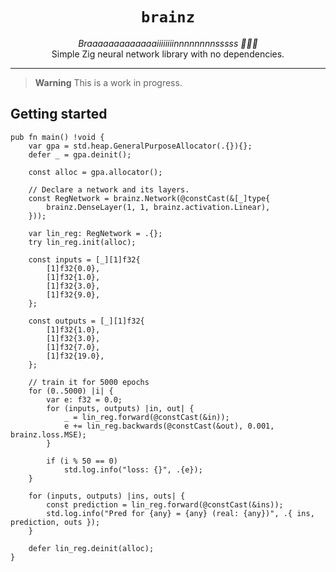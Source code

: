 <div align="center">
    <h1><code>brainz</code></h1>
    <i>Braaaaaaaaaaaaaiiiiiiiinnnnnnnnsssss 🧠🧟‍♂️</i>
    <br/>
    Simple Zig neural network library with no dependencies.
    <hr>
</div>

> **Warning**
> This is a work in progress.

## Getting started

```zig
pub fn main() !void {
    var gpa = std.heap.GeneralPurposeAllocator(.{}){};
    defer _ = gpa.deinit();

    const alloc = gpa.allocator();

    // Declare a network and its layers.
    const RegNetwork = brainz.Network(@constCast(&[_]type{
        brainz.DenseLayer(1, 1, brainz.activation.Linear),
    }));

    var lin_reg: RegNetwork = .{};
    try lin_reg.init(alloc);

    const inputs = [_][1]f32{
        [1]f32{0.0},
        [1]f32{1.0},
        [1]f32{3.0},
        [1]f32{9.0},
    };

    const outputs = [_][1]f32{
        [1]f32{1.0},
        [1]f32{3.0},
        [1]f32{7.0},
        [1]f32{19.0},
    };

    // train it for 5000 epochs
    for (0..5000) |i| {
        var e: f32 = 0.0;
        for (inputs, outputs) |in, out| {
            _ = lin_reg.forward(@constCast(&in));
            e += lin_reg.backwards(@constCast(&out), 0.001, brainz.loss.MSE);
        }

        if (i % 50 == 0)
            std.log.info("loss: {}", .{e});
    }

    for (inputs, outputs) |ins, outs| {
        const prediction = lin_reg.forward(@constCast(&ins));
        std.log.info("Pred for {any} = {any} (real: {any})", .{ ins, prediction, outs });
    }

    defer lin_reg.deinit(alloc);
}
```